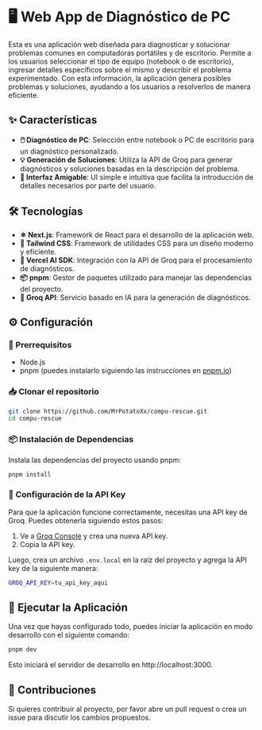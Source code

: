 # 🖥️ Web App de Diagnóstico de PC

Esta es una aplicación web diseñada para diagnosticar y solucionar problemas comunes en computadoras portátiles y de escritorio. Permite a los usuarios seleccionar el tipo de equipo (notebook o de escritorio), ingresar detalles específicos sobre el mismo y describir el problema experimentado. Con esta información, la aplicación genera posibles problemas y soluciones, ayudando a los usuarios a resolverlos de manera eficiente.

## ✨ Características

- **🖱️ Diagnóstico de PC**: Selección entre notebook o PC de escritorio para un diagnóstico personalizado.
- **💡 Generación de Soluciones**: Utiliza la API de Groq para generar diagnósticos y soluciones basadas en la descripción del problema.
- **🎨 Interfaz Amigable**: UI simple e intuitiva que facilita la introducción de detalles necesarios por parte del usuario.

## 🛠️ Tecnologías

- **⚛️ Next.js**: Framework de React para el desarrollo de la aplicación web.
- **🎨 Tailwind CSS**: Framework de utilidades CSS para un diseño moderno y eficiente.
- **🤖 Vercel AI SDK**: Integración con la API de Groq para el procesamiento de diagnósticos.
- **📦 pnpm**: Gestor de paquetes utilizado para manejar las dependencias del proyecto.
- **🧠 Groq API**: Servicio basado en IA para la generación de diagnósticos.

## ⚙️ Configuración

### 🔑 Prerrequisitos

- Node.js
- pnpm (puedes instalarlo siguiendo las instrucciones en [pnpm.io](https://pnpm.io/installation))

### 📥 Clonar el repositorio

```bash
git clone https://github.com/MrPotatoXx/compu-rescue.git
cd compu-rescue
```

### 📦 Instalación de Dependencias

Instala las dependencias del proyecto usando pnpm:

```bash
pnpm install
```
### 🔐 Configuración de la API Key

Para que la aplicación funcione correctamente, necesitas una API key de Groq. Puedes obtenerla siguiendo estos pasos:

1. Ve a [Groq Console](https://console.groq.com/keys) y crea una nueva API key.
2. Copia la API key.

Luego, crea un archivo `.env.local` en la raíz del proyecto y agrega la API key de la siguiente manera:

```bash
GROQ_API_KEY=tu_api_key_aqui
```

## 🚀 Ejecutar la Aplicación

Una vez que hayas configurado todo, puedes iniciar la aplicación en modo desarrollo con el siguiente comando:

```bash
pnpm dev
```
Esto iniciará el servidor de desarrollo en http://localhost:3000.

## 🤝 Contribuciones

Si quieres contribuir al proyecto, por favor abre un pull request o crea un issue para discutir los cambios propuestos.